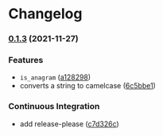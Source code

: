# Changelog

### [0.1.3](https://www.github.com/azzamsa/30-seconds-of-rust/compare/v0.1.1...v0.1.3) (2021-11-27)


### Features

* `is_anagram` ([a128298](https://www.github.com/azzamsa/30-seconds-of-rust/commit/a128298ea407a16d5f974ddf03d9f950b0af7c49))
* converts a string to camelcase ([6c5bbe1](https://www.github.com/azzamsa/30-seconds-of-rust/commit/6c5bbe10da11fc87491e95c7afc1e98825f8edd1))


### Continuous Integration

* add release-please ([c7d326c](https://www.github.com/azzamsa/30-seconds-of-rust/commit/c7d326c871fddd626dfca992a25d750a9c2e34fa))

